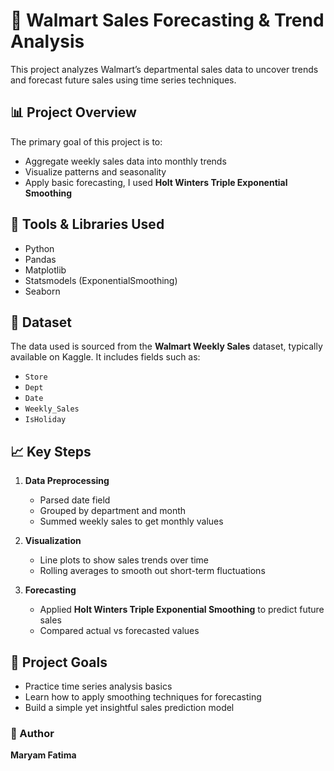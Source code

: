 # 🛒 Walmart Sales Forecasting & Trend Analysis

This project analyzes Walmart’s departmental sales data to uncover trends and forecast future sales using time series techniques.

## 📊 Project Overview

The primary goal of this project is to:
- Aggregate weekly sales data into monthly trends
- Visualize patterns and seasonality
- Apply basic forecasting, I used **Holt Winters Triple Exponential Smoothing**

## 🧰 Tools & Libraries Used
- Python
- Pandas
- Matplotlib
- Statsmodels (ExponentialSmoothing)
- Seaborn

## 📁 Dataset
The data used is sourced from the **Walmart Weekly Sales** dataset, typically available on Kaggle. It includes fields such as:
- `Store`
- `Dept`
- `Date`
- `Weekly_Sales`
-  `IsHoliday`

## 📈 Key Steps
1. **Data Preprocessing**  
   - Parsed date field  
   - Grouped by department and month  
   - Summed weekly sales to get monthly values  

2. **Visualization**  
   - Line plots to show sales trends over time  
   - Rolling averages to smooth out short-term fluctuations  

3. **Forecasting**  
   - Applied **Holt Winters Triple Exponential Smoothing** to predict future sales  
   - Compared actual vs forecasted values  

## 📌 Project Goals
- Practice time series analysis basics  
- Learn how to apply smoothing techniques for forecasting  
- Build a simple yet insightful sales prediction model  


### 🔗 Author
**Maryam Fatima**  

